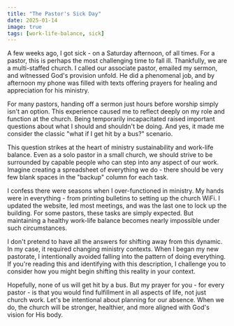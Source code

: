 ```yaml
---
title: "The Pastor's Sick Day"
date: 2025-01-14
image: true
tags: [work-life-balance, sick]
---
```


A few weeks ago, I got sick - on a Saturday afternoon, of all times. For a pastor, this is perhaps the most challenging time to fall ill. Thankfully, we are a multi-staffed church. I called our associate pastor, emailed my sermon, and witnessed God's provision unfold. He did a phenomenal job, and by afternoon my phone was filled with texts offering prayers for healing and appreciation for his ministry.

For many pastors, handing off a sermon just hours before worship simply isn't an option. This experience caused me to reflect deeply on my role and function at the church. Being temporarily incapacitated raised important questions about what I should and shouldn't be doing. And yes, it made me consider the classic "what if I get hit by a bus?" scenario.

This question strikes at the heart of ministry sustainability and work-life balance. Even as a solo pastor in a small church, we should strive to be surrounded by capable people who can step into any aspect of our work. Imagine creating a spreadsheet of everything we do - there should be very few blank spaces in the "backup" column for each task.

I confess there were seasons when I over-functioned in ministry. My hands were in everything - from printing bulletins to setting up the church WiFi. I updated the website, led most meetings, and was the last one to lock up the building. For some pastors, these tasks are simply expected. But maintaining a healthy work-life balance becomes nearly impossible under such circumstances.

I don't pretend to have all the answers for shifting away from this dynamic. In my case, it required changing ministry contexts. When I began my new pastorate, I intentionally avoided falling into the pattern of doing everything. If you're reading this and identifying with this description, I challenge you to consider how you might begin shifting this reality in your context.

Hopefully, none of us will get hit by a bus. But my prayer for you - for every pastor - is that you would find fulfillment in all aspects of life, not just church work. Let's be intentional about planning for our absence. When we do, the church will be stronger, healthier, and more aligned with God's vision for His body.
